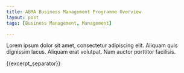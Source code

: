 ```yaml
---
title: ABMA Business Management Programme Overview
layout: post
tags: [Business Management, Management]

---
```

Lorem ipsum dolor sit amet, consectetur adipiscing elit. Aliquam quis dignissim lacus. Aliquam erat volutpat. Nam auctor porttitor facilisis. 

{{excerpt_separator}}
